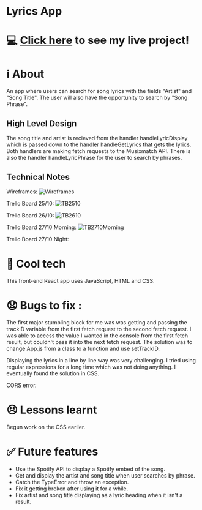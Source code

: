 # Lyrics App

# :computer: [Click here](https://lyricsapp.surge.sh/) to see my live project!

# :information_source: About 
An app where users can search for song lyrics with the fields "Artist" and "Song Title". The user will also have the opportunity to search by "Song Phrase".

## High Level Design
The song title and artist is recieved from the handler handleLyricDisplay which is passed down to the handler handleGetLyrics that gets the lyrics. Both handlers are making fetch requests to the Musixmatch API. There is also the handler handleLyricPhrase for the user to search by phrases. 

## Technical Notes
Wireframes:
![Wireframes](https://i.imgur.com/9vT4beV.jpg)

Trello Board 25/10:
![TB2510](https://i.imgur.com/zaAP9rc.jpeg)

Trello Board 26/10:
![TB2610](https://i.imgur.com/2YBzRpT.jpeg)

Trello Board 27/10 Morning:
![TB2710Morning](https://i.imgur.com/Yel5pO6.jpg)

Trello Board 27/10 Night:

# :rocket: Cool tech
This front-end React app uses JavaScript, HTML and CSS.

# :anguished: Bugs to fix :
The first major stumbling block for me was was getting and passing the trackID variable from the first fetch request to the second fetch request. I was able to access the value I wanted in the console from the first fetch result, but couldn't pass it into the next fetch request. The solution was to change App.js from a class to a function and use setTrackID.  

Displaying the lyrics in a line by line way was very challenging. I tried using regular expressions for a long time which was not doing anything. I eventually found the solution in CSS.

CORS error.

# :persevere: Lessons learnt
Begun work on the CSS earlier. 

# :white_check_mark: Future features
- Use the Spotify API to display a Spotify embed of the song. 
- Get and display the artist and song title when user searches by phrase.
- Catch the TypeError and throw an exception. 
- Fix it getting broken after using it for a while.
- Fix artist and song title displaying as a lyric heading when it isn't a result.
